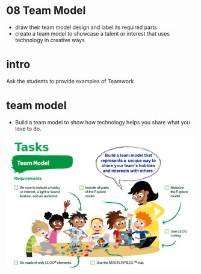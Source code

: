 # 08 Team Model

* draw their team model design and label its required parts
* create a team model to showcase a talent or interest that uses technology in creative ways

# intro 

Ask the students to provide examples of Teamwork

# team model

* Build a team model to show how technology helps you share what you love to do.

![Alt text](image.png)